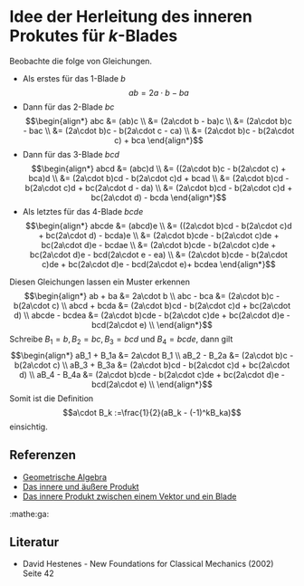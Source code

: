 # Idee der Herleitung des inneren Prokutes für $k$-Blades

Beobachte die folge von Gleichungen.
- Als erstes für das $1$-Blade $b$
$$ab = 2a\cdot b - ba$$
- Dann für das $2$-Blade $bc$
$$\begin{align*}
  abc &= (ab)c \\
  &= (2a\cdot b - ba)c \\
  &= (2a\cdot b)c - bac \\
  &= (2a\cdot b)c - b(2a\cdot c - ca) \\
  &= (2a\cdot b)c - b(2a\cdot c) + bca
\end{align*}$$
- Dann für das $3$-Blade $bcd$
$$\begin{align*}
  abcd &= (abc)d \\
  &= ((2a\cdot b)c - b(2a\cdot c) + bca)d \\
  &= (2a\cdot b)cd - b(2a\cdot c)d + bcad \\
  &= (2a\cdot b)cd - b(2a\cdot c)d + bc(2a\cdot d - da) \\
  &= (2a\cdot b)cd - b(2a\cdot c)d + bc(2a\cdot d) - bcda
\end{align*}$$
- Als letztes für das $4$-Blade $bcde$
$$\begin{align*}
  abcde &= (abcd)e \\
  &= ((2a\cdot b)cd - b(2a\cdot c)d + bc(2a\cdot d) - bcda)e \\
  &= (2a\cdot b)cde - b(2a\cdot c)de + bc(2a\cdot d)e - bcdae \\
  &= (2a\cdot b)cde - b(2a\cdot c)de + bc(2a\cdot d)e - bcd(2a\cdot e - ea) \\
  &= (2a\cdot b)cde - b(2a\cdot c)de + bc(2a\cdot d)e - bcd(2a\cdot e)+ bcdea
\end{align*}$$

Diesen Gleichungen lassen ein Muster erkennen
$$\begin{align*}
  ab + ba &= 2a\cdot b \\
  abc - bca &= (2a\cdot b)c - b(2a\cdot c) \\
  abcd + bcda &= (2a\cdot b)cd - b(2a\cdot c)d + bc(2a\cdot d) \\
  abcde - bcdea &= (2a\cdot b)cde - b(2a\cdot c)de + bc(2a\cdot d)e - bcd(2a\cdot e) \\
\end{align*}$$
Schreibe $B_1 = b, B_2 = bc, B_3 = bcd$ und $B_4 = bcde$, dann gilt
$$\begin{align*}
  aB_1 + B_1a &= 2a\cdot B_1 \\
  aB_2 - B_2a &= (2a\cdot b)c - b(2a\cdot c) \\
  aB_3 + B_3a &= (2a\cdot b)cd - b(2a\cdot c)d + bc(2a\cdot d) \\
  aB_4 - B_4a &= (2a\cdot b)cde - b(2a\cdot c)de + bc(2a\cdot d)e - bcd(2a\cdot e) \\
\end{align*}$$
Somit ist die Definition
$$a\cdot B_k :=\frac{1}{2}(aB_k - (-1)^kB_ka)$$
einsichtig.

## Referenzen
- [Geometrische Algebra](f35d.md)
- [Das innere und äußere Produkt](bzmt.md)
- [Das innere Produkt zwischen einem Vektor und ein Blade](ozr9.md)

:mathe:ga:

## Literatur
- David Hestenes - New Foundations for Classical Mechanics (2002) Seite 42
